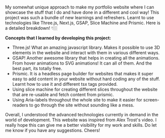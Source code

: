 My somewhat unique approach to make my portfolio website where I can showcase the stuff that I do and have done in a different and cool way! This project was such a bundle of new learnings and refreshers. Learnt to use technologies like Three.js, Next.js, GSAP, Slice Machine and Prismic. Here is a detailed breakdown! 👇🏼

**Concepts that I learned by developing this project:**

- Three.js! What an amazing javascript library. Makes it possible to use 3D elements in the website and interact with them in various different ways.
- GSAP! Another awesome library that helps in creating all the animations. From hover animations to SVG animations! It can all of them. And the best part, its totally free.
- Prismic. It is a headless page builder for websites that makes it super easy to add content in your website without hard coding any of the stuff. Learnt how to use it and different tsx tags provided.
- Using slice machine for creating different slices throughout the website that are re-usable and fetch content from prismic.
- Using Aria-labels throughout the whole site to make it easier for screen-readers to go through the site without sounding like a mess.

Overall, I understood the advanced technologies currently in demand in the world of development. This website was inspired from Alex Trost's video. I really hope this can give me a better visibility for my work and skills. Do let me know if you have any suggestions. Cheers!

